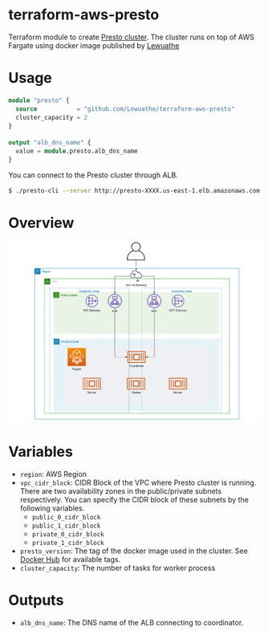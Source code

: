 # terraform-aws-presto
Terraform module to create [Presto cluster](https://prestosql.io/). The cluster runs on top of AWS Fargate using docker image published by [Lewuathe](https://github.com/Lewuathe/docker-presto-cluster/)

# Usage

```terraform
module "presto" {
  source           = "github.com/Lewuathe/terraform-aws-presto"
  cluster_capacity = 2
}

output "alb_dns_name" {
  value = module.presto.alb_dns_name
}
```

You can connect to the Presto cluster through ALB.

```sh
$ ./presto-cli --server http://presto-XXXX.us-east-1.elb.amazonaws.com --catalog tpch --schema tiny
```

# Overview

![Overview](overview.png)

# Variables

- `region`: AWS Region
- `vpc_cidr_block`: CIDR Block of the VPC where Presto cluster is running. There are two availability zones in the public/private subnets respectively. You can specify the CIDR block of these subnets by the following variables.
  - `public_0_cidr_block`
  - `public_1_cidr_block`
  - `private_0_cidr_block`
  - `private_1_cidr_block`
- `presto_version`: The tag of the docker image used in the cluster. See [Docker Hub](https://hub.docker.com/repository/docker/lewuathe/presto-base/tags) for available tags.
- `cluster_capacity`: The number of tasks for worker process

# Outputs

- `alb_dns_name`: The DNS name of the ALB connecting to coordinator.